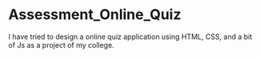# Assessment_Online_Quiz
I have tried to design a online quiz application using HTML, CSS, and a bit of Js as a project of my college. 

